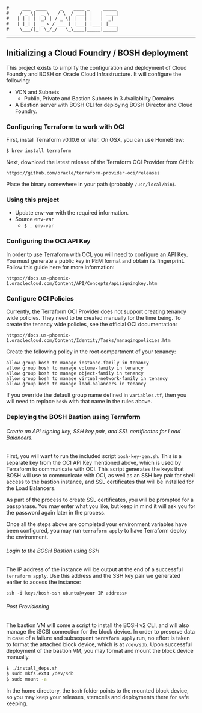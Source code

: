     #     ___  ____     _    ____ _     _____
    #    / _ \|  _ \   / \  / ___| |   | ____|
    #   | | | | |_) | / _ \| |   | |   |  _|
    #   | |_| |  _ < / ___ | |___| |___| |___
    #    \___/|_| \_/_/   \_\____|_____|_____|
***

## Initializing a Cloud Foundry / BOSH deployment

This project exists to simplify the configuration and deployment of Cloud Foundry and BOSH on
Oracle Cloud Infrastructure. It will configure the following:
* VCN and Subnets
    * Public, Private and Bastion Subnets in 3 Availability Domains
* A Bastion server with BOSH CLI for deploying BOSH Director and Cloud Foundry.

### Configuring Terraform to work with OCI

First, install Terraform v0.10.6 or later.  On OSX, you can use HomeBrew:

    $ brew install terraform

Next, download the latest release of the Terraform OCI Provider from GitHb:

    https://github.com/oracle/terraform-provider-oci/releases

Place the binary somewhere in your path (probably `/usr/local/bin`).

### Using this project

* Update env-var with the required information.
* Source env-var
  * `$ . env-var`

### Configuring the OCI API Key

In order to use Terraform with OCI, you will need to configure an API Key. You must
generate a public key in PEM format and obtain its fingerprint. Follow this guide here for more
information:

    https://docs.us-phoenix-1.oraclecloud.com/Content/API/Concepts/apisigningkey.htm

### Configure OCI Policies

Currently, the Terraform OCI Provider does not support creating tenancy wide policies.
They need to be created manually for the time being.  To create the tenancy wide policies,
see the official OCI documentation:

    https://docs.us-phoenix-1.oraclecloud.com/Content/Identity/Tasks/managingpolicies.htm

Create the following policy in the root compartment of your tenancy:

    allow group bosh to manage instance-family in tenancy
    allow group bosh to manage volume-family in tenancy
    allow group bosh to manage object-family in tenancy
    allow group bosh to manage virtual-network-family in tenancy
    allow group bosh to manage load-balancers in tenancy

If you override the default group name defined in `variables.tf`, then you will need to replace
`bosh` with that name in the rules above.

### Deploying the BOSH Bastion using Terraform

###### Create an API signing key, SSH key pair, and SSL certificates for Load Balancers.

First, you will want to run the included script `bosh-key-gen.sh`. This is a
separate key from the OCI API Key mentioned above, which is used by Terraform to communicate with
OCI. This script generates the keys that BOSH will use to communicate with OCI, as well as
an SSH key pair for shell access to the bastion instance, and SSL certificates that will be
installed for the Load Balancers.

As part of the process to create SSL certificates, you will be prompted for a passphrase.
You may enter what you like, but keep in mind it will ask you for the password again later
in the process.

Once all the steps above are completed your environment variables have been configured, you may run `terraform
apply` to have Terraform deploy the environment.

###### Login to the BOSH Bastion using SSH

The IP address of the instance will be output at the end of a successful `terraform apply`. Use this address
and the SSH key pair we generated earlier to access the instance:

`ssh -i keys/bosh-ssh ubuntu@<your IP address>`

###### Post Provisioning

The bastion VM will come a script to install the BOSH v2 CLI, and will also manage the iSCSI connection for the
block device.  In order to preserve data in case of a failure and subsequent `terraform apply` run, no effort
is taken to format the attached block device, which is at `/dev/sdb`.  Upon successful deployment of the bastion
VM, you may format and mount the block device manually.

```bash
$ ./install_deps.sh
$ sudo mkfs.ext4 /dev/sdb
$ sudo mount -a
```

In the home directory, the `bosh` folder points to the mounted block device, so you may keep your releases,
stemcells and deployments there for safe keeping.
